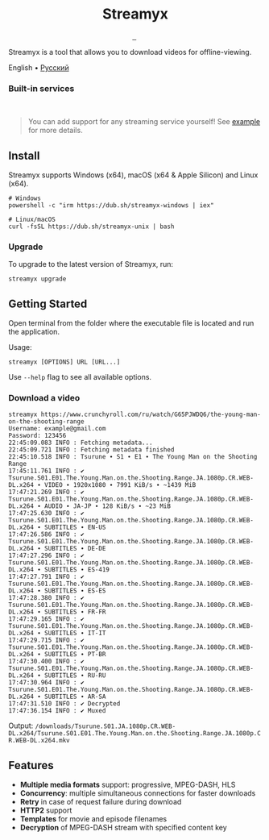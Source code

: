 <p align="center">
  <h1 align="center">Streamyx</h1>
</p>

<p align="center">
  <a aria-label="Join Discord community" href="https://discord.gg/fHMgAgc7gU">
    <img alt="" src="https://img.shields.io/badge/Discord-server-black?style=flat&logo=Discord&logoColor=white">
  </a>
  <a aria-label="Join Telegram community" href="https://t.me/streamyxtalks">
    <img alt="" src="https://img.shields.io/badge/Telegram-chat-black?style=flat&logo=Telegram&logoColor=white">
  </a>
  <img alt="" src="https://img.shields.io/github/downloads/vitalygashkov/streamyx/latest/total?style=flat&color=black">
  <img alt="" src="https://img.shields.io/github/downloads/vitalygashkov/streamyx/total?style=flat&color=black">
</p>

Streamyx is a tool that allows you to download videos for offline-viewing.

<div align="left">
  <span>English</span> •
  <a href="https://github.com/vitalygashkov/streamyx/tree/main/README.ru.md">Pусский</a>
</div>

### Built-in services

<a aria-label="Crunchyroll" href="https://crunchyroll.com"><img alt="" src="https://img.shields.io/badge/Crunchyroll-F47521?style=flat-square&logo=crunchyroll&logoColor=white"></a>
<a aria-label="Weibo" href="https://m.weibo.cn/"><img alt="" src="https://img.shields.io/badge/Weibo-D62B2A?style=flat-square&logo=sina-weibo&logoColor=white"></a>
<a aria-label="SoundCloud" href="https://soundcloud.com/"><img alt="" src="https://img.shields.io/badge/SoundCloud-FF3300?style=flat-square&logo=soundcloud&logoColor=white"></a>
<a aria-label="VK" href="https://vk.com/video"><img alt="" src="https://img.shields.io/badge/VK-0077ff.svg?&style=flat-square&logo=vk&logoColor=white"></a>
<a aria-label="Rutube" href="https://rutube.ru/"><img alt="" src="https://img.shields.io/badge/RUTUBE-100943?style=flat-square&logoColor=white"></a>
<a aria-label="VirtualRoom" href="https://virtualroom.ru/"><img alt="" src="https://img.shields.io/badge/VirtualRoom-01aade?style=flat-square&logoColor=white"></a>
<a aria-label="НТВ" href="https://www.ntv.ru/"><img alt="" src="https://img.shields.io/badge/НТВ-00aa01?style=flat-square&logoColor=white"></a>

> You can add support for any streaming service yourself! See [example](https://github.com/vitalygashkov/streamyx-service-example) for more details.

## Install

Streamyx supports Windows (x64), macOS (x64 & Apple Silicon) and Linux (x64).

```shell
# Windows
powershell -c "irm https://dub.sh/streamyx-windows | iex"

# Linux/macOS
curl -fsSL https://dub.sh/streamyx-unix | bash
```

### Upgrade

To upgrade to the latest version of Streamyx, run:

```shell
streamyx upgrade
```

## Getting Started

Open terminal from the folder where the executable file is located and run the application.

Usage:

```shell
streamyx [OPTIONS] URL [URL...]
```

Use `--help` flag to see all available options.

### Download a video

```shell
streamyx https://www.crunchyroll.com/ru/watch/G65PJWDQ6/the-young-man-on-the-shooting-range
Username: example@gmail.com
Password: 123456
22:45:09.083 INFO : Fetching metadata...
22:45:09.721 INFO : Fetching metadata finished
22:45:10.518 INFO : Tsurune ∙ S1 ∙ E1 ∙ The Young Man on the Shooting Range
17:45:11.761 INFO : ✔ Tsurune.S01.E01.The.Young.Man.on.the.Shooting.Range.JA.1080p.CR.WEB-DL.x264 ∙ VIDEO ∙ 1920x1080 ∙ 7991 KiB/s ∙ ~1439 MiB
17:47:21.269 INFO : ✔ Tsurune.S01.E01.The.Young.Man.on.the.Shooting.Range.JA.1080p.CR.WEB-DL.x264 ∙ AUDIO ∙ JA-JP ∙ 128 KiB/s ∙ ~23 MiB
17:47:25.630 INFO : ✔ Tsurune.S01.E01.The.Young.Man.on.the.Shooting.Range.JA.1080p.CR.WEB-DL.x264 ∙ SUBTITLES ∙ EN-US
17:47:26.586 INFO : ✔ Tsurune.S01.E01.The.Young.Man.on.the.Shooting.Range.JA.1080p.CR.WEB-DL.x264 ∙ SUBTITLES ∙ DE-DE
17:47:27.296 INFO : ✔ Tsurune.S01.E01.The.Young.Man.on.the.Shooting.Range.JA.1080p.CR.WEB-DL.x264 ∙ SUBTITLES ∙ ES-419
17:47:27.791 INFO : ✔ Tsurune.S01.E01.The.Young.Man.on.the.Shooting.Range.JA.1080p.CR.WEB-DL.x264 ∙ SUBTITLES ∙ ES-ES
17:47:28.380 INFO : ✔ Tsurune.S01.E01.The.Young.Man.on.the.Shooting.Range.JA.1080p.CR.WEB-DL.x264 ∙ SUBTITLES ∙ FR-FR
17:47:29.165 INFO : ✔ Tsurune.S01.E01.The.Young.Man.on.the.Shooting.Range.JA.1080p.CR.WEB-DL.x264 ∙ SUBTITLES ∙ IT-IT
17:47:29.715 INFO : ✔ Tsurune.S01.E01.The.Young.Man.on.the.Shooting.Range.JA.1080p.CR.WEB-DL.x264 ∙ SUBTITLES ∙ PT-BR
17:47:30.400 INFO : ✔ Tsurune.S01.E01.The.Young.Man.on.the.Shooting.Range.JA.1080p.CR.WEB-DL.x264 ∙ SUBTITLES ∙ RU-RU
17:47:30.964 INFO : ✔ Tsurune.S01.E01.The.Young.Man.on.the.Shooting.Range.JA.1080p.CR.WEB-DL.x264 ∙ SUBTITLES ∙ AR-SA
17:47:31.510 INFO : ✔ Decrypted
17:47:36.154 INFO : ✔ Muxed
```

Output: `/downloads/Tsurune.S01.JA.1080p.CR.WEB-DL.x264/Tsurune.S01.E01.The.Young.Man.on.the.Shooting.Range.JA.1080p.CR.WEB-DL.x264.mkv`

## Features

- **Multiple media formats** support: progressive, MPEG-DASH, HLS
- **Concurrency**: multiple simultaneous connections for faster downloads
- **Retry** in case of request failure during download
- **HTTP2** support
- **Templates** for movie and episode filenames
- **Decryption** of MPEG-DASH stream with specified content key
